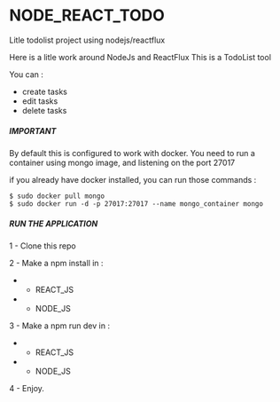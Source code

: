 # NODE_REACT_TODO
Litle todolist project using nodejs/reactflux


Here is a litle work around NodeJs and ReactFlux
This is a TodoList tool

You can :
 - create tasks
 - edit tasks
 - delete tasks


##### IMPORTANT #####

By default this is configured to work with docker.
You need to run a container using mongo image, and listening on the port 27017

if you already have docker installed, you can run those commands :

    $ sudo docker pull mongo
    $ sudo docker run -d -p 27017:27017 --name mongo_container mongo

##### RUN THE APPLICATION #####

1 - Clone this repo

2 - Make a npm install in :
  - - REACT_JS
  - - NODE_JS
  
3 - Make a npm run dev in :
  - - REACT_JS
  - - NODE_JS
  
4 - Enjoy.
